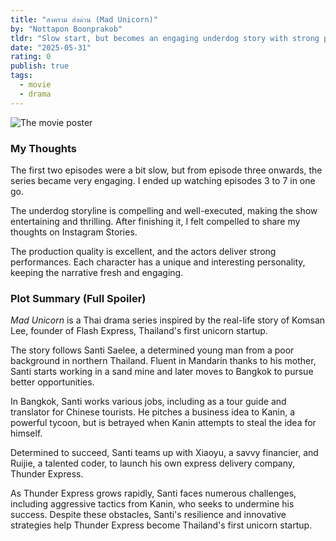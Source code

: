 ```yaml
---
title: "สงคราม ส่งด่วน (Mad Unicorn)"
by: "Nottapon Boonprakob"
tldr: "Slow start, but becomes an engaging underdog story with strong performances and production."
date: "2025-05-31"
rating: 0
publish: true
tags:
  - movie
  - drama
---
```


![The movie poster](/posts/2025-0531-mad-unicorn.webp)

### My Thoughts
The first two episodes were a bit slow, but from episode three onwards, the series became very engaging. I ended up watching episodes 3 to 7 in one go.

The underdog storyline is compelling and well-executed, making the show entertaining and thrilling. After finishing it, I felt compelled to share my thoughts on Instagram Stories.

The production quality is excellent, and the actors deliver strong performances. Each character has a unique and interesting personality, keeping the narrative fresh and engaging.

### Plot Summary (Full Spoiler)
*Mad Unicorn* is a Thai drama series inspired by the real-life story of Komsan Lee, founder of Flash Express, Thailand's first unicorn startup. 

The story follows Santi Saelee, a determined young man from a poor background in northern Thailand. Fluent in Mandarin thanks to his mother, Santi starts working in a sand mine and later moves to Bangkok to pursue better opportunities.

In Bangkok, Santi works various jobs, including as a tour guide and translator for Chinese tourists. He pitches a business idea to Kanin, a powerful tycoon, but is betrayed when Kanin attempts to steal the idea for himself. 

Determined to succeed, Santi teams up with Xiaoyu, a savvy financier, and Ruijie, a talented coder, to launch his own express delivery company, Thunder Express. 

As Thunder Express grows rapidly, Santi faces numerous challenges, including aggressive tactics from Kanin, who seeks to undermine his success. Despite these obstacles, Santi's resilience and innovative strategies help Thunder Express become Thailand's first unicorn startup. 
